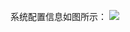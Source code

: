 系统配置信息如图所示：
![](http://imgcache.tce.fsphere.cn/static/mc.qcloudimg.com/static/img/9e33ef9c13ab13080acad418f0b03382/image.png)